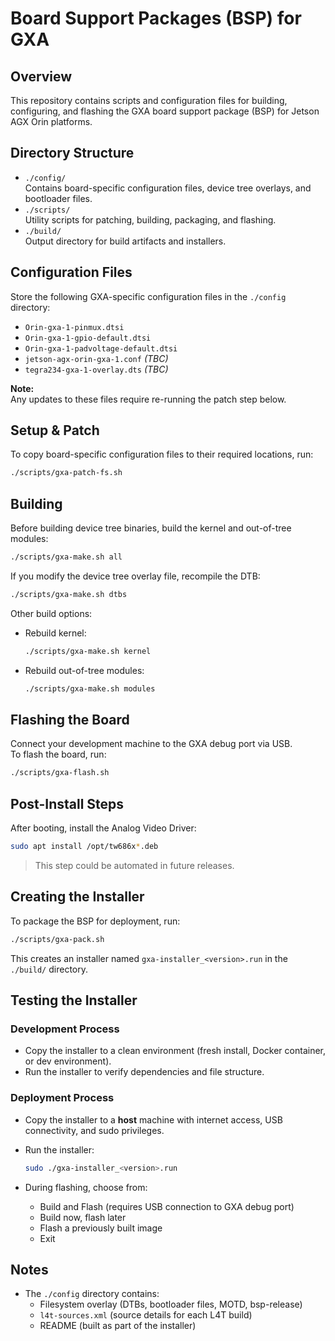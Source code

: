 # Board Support Packages (BSP) for GXA

## Overview

This repository contains scripts and configuration files for building, configuring, and flashing the GXA board support package (BSP) for Jetson AGX Orin platforms.

## Directory Structure

- `./config/`  
  Contains board-specific configuration files, device tree overlays, and bootloader files.
- `./scripts/`  
  Utility scripts for patching, building, packaging, and flashing.
- `./build/`  
  Output directory for build artifacts and installers.

## Configuration Files

Store the following GXA-specific configuration files in the `./config` directory:

- `Orin-gxa-1-pinmux.dtsi`
- `Orin-gxa-1-gpio-default.dtsi`
- `Orin-gxa-1-padvoltage-default.dtsi`
- `jetson-agx-orin-gxa-1.conf` *(TBC)*
- `tegra234-gxa-1-overlay.dts` *(TBC)*

**Note:**  
Any updates to these files require re-running the patch step below.

## Setup & Patch

To copy board-specific configuration files to their required locations, run:

```bash
./scripts/gxa-patch-fs.sh
```

## Building

Before building device tree binaries, build the kernel and out-of-tree modules:

```bash
./scripts/gxa-make.sh all
```

If you modify the device tree overlay file, recompile the DTB:

```bash
./scripts/gxa-make.sh dtbs
```

Other build options:

- Rebuild kernel:  

  ```bash
  ./scripts/gxa-make.sh kernel
  ```

- Rebuild out-of-tree modules:  

  ```bash
  ./scripts/gxa-make.sh modules
  ```

## Flashing the Board

Connect your development machine to the GXA debug port via USB.  
To flash the board, run:

```bash
./scripts/gxa-flash.sh
```

## Post-Install Steps

After booting, install the Analog Video Driver:

```bash
sudo apt install /opt/tw686x*.deb
```

 > This step could be automated in future releases.

## Creating the Installer

To package the BSP for deployment, run:

```bash
./scripts/gxa-pack.sh
```

This creates an installer named `gxa-installer_<version>.run` in the `./build/` directory.

## Testing the Installer

### Development Process

- Copy the installer to a clean environment (fresh install, Docker container, or dev environment).
- Run the installer to verify dependencies and file structure.

### Deployment Process

- Copy the installer to a **host** machine with internet access, USB connectivity, and sudo privileges.
- Run the installer:

  ```bash
  sudo ./gxa-installer_<version>.run
  ```

- During flashing, choose from:
    - Build and Flash (requires USB connection to GXA debug port)
    - Build now, flash later
    - Flash a previously built image
    - Exit

## Notes

- The `./config` directory contains:
    - Filesystem overlay (DTBs, bootloader files, MOTD, bsp-release)
    - `l4t-sources.xml` (source details for each L4T build)
    - README (built as part of the installer)
